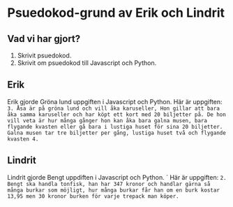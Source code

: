 
# Psuedokod-grund av Erik och Lindrit


## Vad vi har gjort? 
1. Skrivit psuedokod.
2. Skrivit om psuedokod till Javascript och Python.

## Erik
Erik gjorde Gröna lund uppgiften i Javascript och Python. 
Här är uppgiften:
`3.	Åsa är på gröna lund och vill åka karuseller, Hon gillar att bara åka samma karuseller och har köpt ett kort med 20 biljetter på. De hon vill veta är hur många gånger hon kan åka bara galna musen, bara flygande kvasten eller gå bara i lustiga huset för sina 20 biljetter. Galna musen tar tre biljetter per gång, lustiga huset två och flygande kvasten 4.`

## Lindrit
Lindrit gjorde Bengt uppdiften i Javascript och Python. ´
Här är uppgiften:
`2.	Bengt ska handla tonfisk, han har 347 kronor och handlar gärna så många burkar som möjligt, hur många burkar får han om en burk kostar 13,95 men 30 kronor burken för varje trepack man köper.`


